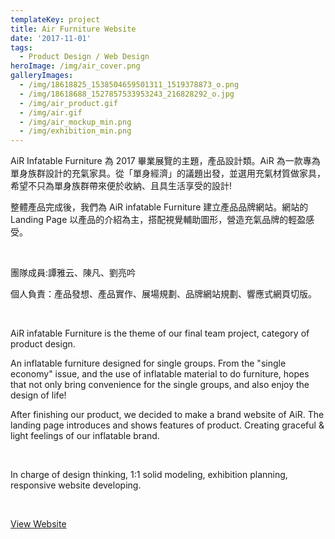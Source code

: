 ```yaml
---
templateKey: project
title: Air Furniture Website
date: '2017-11-01'
tags:
  - Product Design / Web Design
heroImage: /img/air_cover.png
galleryImages:
  - /img/18618825_1538504659501311_1519378873_o.png
  - /img/18618688_1527857533953243_216828292_o.jpg
  - /img/air_product.gif
  - /img/air.gif
  - /img/air_mockup_min.png
  - /img/exhibition_min.png
---
```

AiR Infatable Furniture 為 2017 畢業展覽的主題，產品設計類。AiR 為一款專為單身族群設計的充氣家具。從「單身經濟」的議題出發，並選用充氣材質做家具，希望不只為單身族群帶來便於收納、且具生活享受的設計! 

整體產品完成後，我們為 AiR infatable Furniture 建立產品品牌網站。網站的 Landing Page 以產品的介紹為主，搭配視覺輔助圖形，營造充氣品牌的輕盈感受。 

<br/>

團隊成員:譚雅云、陳凡、劉亮吟

個人負責：產品發想、產品實作、展場規劃、品牌網站規劃、響應式網頁切版。

<br/>

AiR infatable Furniture is the theme of our final team project, category of product design. 

An inflatable furniture designed for single groups. From the "single economy" issue, and the use of inflatable material to do furniture, hopes that not only bring convenience for the single groups, and also enjoy the design of life! 

After finishing our product, we decided to make a brand website of AiR. The landing page introduces and shows features of product. Creating graceful & light feelings of our inflatable brand. 

<br/>

In charge of design thinking, 1:1 solid modeling, exhibition planning, responsive website developing.

<br/>

[View Website](https://liuliangyin.github.io/AiR/)
